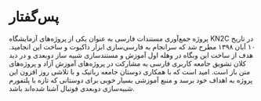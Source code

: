 # پس‌گفتار 

پروژه جمع‌آوری مستندات فارسی به عنوان یکی از پروژه‌های
آزمایشگاه KN2C در تاریخ ۱۰ آبان ۱۳۹۸ مطرح شد که سرانجام به
فارسی‌سازی ابزار داکیوت و ساخت این انجامید. هدف از ساخت این وبگاه 
در وهله اول آموزش و مستندسازی شبیه ساز دوبعدی و در دید کلان
تشویق جامعه کاربری فارسی به مشارکت در پروژه‌های آموزش آزاد و
پروژه‌های متن باز است. امید است که با همکاری دوستان جامعه رباتیک و
با تلاشی روز افزون این پروژه به اهداف خود برسد و منبع آموزشی بسیار خوبی
برای دوستانی که تازه با پلتفورم شبیه‌سازی دوبعدی فوتبال آشنا شده‌اند
باشد.



